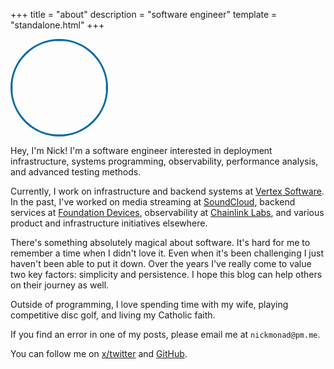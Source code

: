 +++
title = "about"
description = "software engineer"
template = "standalone.html"
+++

<img src="https://1.gravatar.com/avatar/76acb1ef38e4f5def6808053d5ebd290623b00a6dc88358803f9b659bd26b65b?size=256&d=initials" style="border-radius: 50%; border: 3px solid #0069a8; width: 150px;" />

Hey, I'm Nick! I'm a software engineer interested in deployment infrastructure, systems programming,
observability, performance analysis, and advanced testing methods.

Currently, I work on infrastructure and backend systems at [Vertex Software](https://vertex3d.com/). In the past, I've
worked on media streaming at [SoundCloud](https://soundcloud.com), backend services at [Foundation Devices](https://foundationdevices.com),
observability at [Chainlink Labs](https://chain.link), and various product and infrastructure initiatives elsewhere.

There's something absolutely magical about software. It's hard for me to remember a time when I didn't love it. Even
when it's been challenging I just haven't been able to put it down. Over the years I've really come to value two key factors:
simplicity and persistence. I hope this blog can help others on their journey as well.

Outside of programming, I love spending time with my wife, playing competitive disc golf, and living my Catholic faith.

If you find an error in one of my posts, please email me at <code>nickmonad<span>@</span>pm.me</code>.

You can follow me on [x/twitter](https://x.com/nickmonad) and [GitHub](https://github.com/nickmonad).
